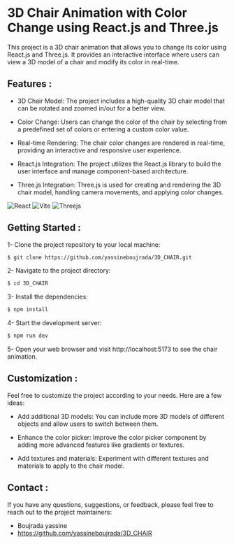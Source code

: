 # 3D Chair Animation with Color Change using React.js and Three.js

This project is a 3D chair animation that allows you to change its color using React.js and Three.js. It provides an interactive interface where users can view a 3D model of a chair and modify its color in real-time.

## Features :

- 3D Chair Model: The project includes a high-quality 3D chair model that can be rotated and zoomed in/out for a better view.

- Color Change: Users can change the color of the chair by selecting from a predefined set of colors or entering a custom color value.

- Real-time Rendering: The chair color changes are rendered in real-time, providing an interactive and responsive user experience.

- React.js Integration: The project utilizes the React.js library to build the user interface and manage component-based architecture.

- Three.js Integration: Three.js is used for creating and rendering the 3D chair model, handling camera movements, and applying color changes.

![React](https://img.shields.io/badge/react-%2320232a.svg?style=for-the-badge&logo=react&logoColor=%2361DAFB)      ![Vite](https://img.shields.io/badge/vite-%23646CFF.svg?style=for-the-badge&logo=vite&logoColor=white)  ![Threejs](https://img.shields.io/badge/threejs-black?style=for-the-badge&logo=three.js&logoColor=white)

## Getting Started :

1- Clone the project repository to your local machine:

```sh
$ git clone https://github.com/yassineboujrada/3D_CHAIR.git
```

2- Navigate to the project directory:

```sh
$ cd 3D_CHAIR
```

3- Install the dependencies:

```sh
$ npm install
```

4- Start the development server:

```sh
$ npm run dev
```

5- Open your web browser and visit http://localhost:5173 to see the chair animation.

## Customization :

Feel free to customize the project according to your needs. Here are a few ideas:

- Add additional 3D models: You can include more 3D models of different objects and allow users to switch between them.

- Enhance the color picker: Improve the color picker component by adding more advanced features like gradients or textures.

- Add textures and materials: Experiment with different textures and materials to apply to the chair model.

## Contact :

If you have any questions, suggestions, or feedback, please feel free to reach out to the project maintainers:
- Boujrada yassine
- https://github.com/yassineboujrada/3D_CHAIR
